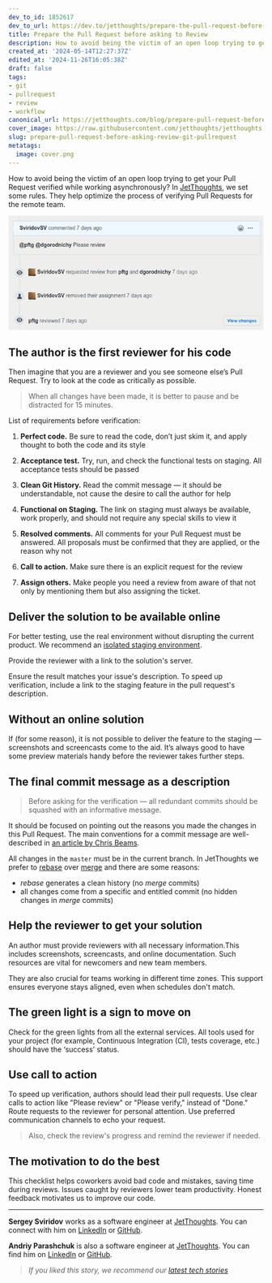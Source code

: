 ```yaml
---
dev_to_id: 1852617
dev_to_url: https://dev.to/jetthoughts/prepare-the-pull-request-before-asking-to-review-2o87
title: Prepare the Pull Request before asking to Review
description: How to avoid being the victim of an open loop trying to get your Pull Request verified while working...
created_at: '2024-05-14T12:27:37Z'
edited_at: '2024-11-26T16:05:38Z'
draft: false
tags:
- git
- pullrequest
- review
- workflow
canonical_url: https://jetthoughts.com/blog/prepare-pull-request-before-asking-review-git-pullrequest/
cover_image: https://raw.githubusercontent.com/jetthoughts/jetthoughts.github.io/master/content/blog/prepare-pull-request-before-asking-review-git-pullrequest/cover.png
slug: prepare-pull-request-before-asking-review-git-pullrequest
metatags:
  image: cover.png
---
```

How to avoid being the victim of an open loop trying to get your Pull Request verified while working asynchronously? In [JetThoughts](https://www.jetthoughts.com/), we set some rules. They help optimize the process of verifying Pull Requests for the remote team.

![github activity history per pull request](file_0.png)

## The author is the first reviewer for his code

Then imagine that you are a reviewer and you see someone else’s Pull Request. Try to look at the code as critically as possible.

> When all changes have been made, it is better to pause and be distracted for 15 minutes.

List of requirements before verification:

 1. **Perfect code.** Be sure to read the code, don’t just skim it, and apply thought to both the code and its style

 2. **Acceptance test.** Try, run, and check the functional tests on staging. All acceptance tests should be passed

 3. **Clean Git History.** Read the commit message — it should be understandable, not cause the desire to call the author for help

 4. **Functional on Staging.** The link on staging must always be available, work properly, and should not require any special skills to view it

 5. **Resolved comments.** All comments for your Pull Request must be answered. All proposals must be confirmed that they are applied, or the reason why not

 6. **Call to action.** Make sure there is an explicit request for the review

 7. **Assign others.** Make people you need a review from aware of that not only by mentioning them but also assigning the ticket.

## Deliver the solution to be available online

For better testing, use the real environment without disrupting the current product. We recommend an [isolated staging environment](https://jetthoughts.com/blog/heroku-reviews-apps-prevent-delivering-bugs-on-production-ci-startup/).

Provide the reviewer with a link to the solution's server.

Ensure the result matches your issue's description. To speed up verification, include a link to the staging feature in the pull request's description.

## Without an online solution

If (for some reason), it is not possible to deliver the feature to the staging — screenshots and screencasts come to the aid. It’s always good to have some preview materials handy before the reviewer takes further steps.

## The final commit message as a description

> Before asking for the verification — all redundant commits should be squashed with an informative message.

It should be focused on pointing out the reasons you made the changes in this Pull Request. The main conventions for a commit message are well-described in [an article by Chris Beams](https://chris.beams.io/posts/git-commit/).

All changes in the `master` must be in the current branch. In JetThoughts we prefer to [rebase](https://git-scm.com/docs/git-rebase) over [merge](https://git-scm.com/docs/git-merge) and there are some reasons:

- _rebase_ generates a clean history (no _merge_ commits)
- all changes come from a specific and entitled commit (no hidden changes in _merge_ commits)

## Help the reviewer to get your solution

An author must provide reviewers with all necessary information.This includes screenshots, screencasts, and online documentation. Such resources are vital for newcomers and new team members.

They are also crucial for teams working in different time zones. This support ensures everyone stays aligned, even when schedules don't match.

## The green light is a sign to move on

Check for the green lights from all the external services. All tools used for your project (for example, Continuous Integration (CI), tests coverage, etc.) should have the ‘success’ status.

## Use call to action

To speed up verification, authors should lead their pull requests. Use clear calls to action like "Please review" or "Please verify," instead of "Done." Route requests to the reviewer for personal attention. Use preferred communication channels to echo your request. 

> Also, check the review's progress and remind the reviewer if needed.

## The motivation to do the best

This checklist helps coworkers avoid bad code and mistakes, saving time during reviews. Issues caught by reviewers lower team productivity. Honest feedback motivates us to improve our code.

---

**Sergey Sviridov** works as a software engineer at [JetThoughts](https://www.jetthoughts.com/). You can connect with him on [LinkedIn](https://www.linkedin.com/in/sergey-sviridov-83007199) or [GitHub](https://github.com/SviridovSV).

**Andriy Parashchuk** is also a software engineer at [JetThoughts](https://www.jetthoughts.com/). You can find him on [LinkedIn](https://www.linkedin.com/in/andriy-parashchuk-3aa56468/) or [GitHub](https://github.com/andriyParashchuk).

> *If you liked this story, we recommend our [latest tech stories](https://www.jetthoughts.com/blog/)*
